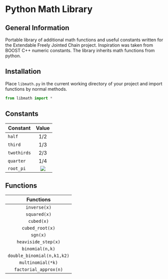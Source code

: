Python Math Library
===================


General Information
-------------------

Portable library of additional math functions and useful constants written for the Extendable Freely Jointed Chain project. Inspiration was taken from BOOST C++ numeric constants. The library inherits math functions from python.


Installation
------------

Place `libmath.py` in the current working directory of your project and import functions by normal methods. 

```python
from libmath import *
```

Constants
---------

Constant   | Value 
-----------|:-----: 
`half`     | 1/2  
`third`    | 1/3 
`twothirds`| 2/3 
`quarter`  | 1/4 
`root_pi`  | <img src="http://latex.codecogs.com/gif.latex?\sqrt\pi" border="0"/> 


Functions
---------

Functions|
:---------:|
`inverse(x)`|
`squared(x)`|
`cubed(x)`  |
`cubed_root(x)`|
`sgn(x)`|
`heaviside_step(x)`|
`binomial(n,k)`|
`double_binomial(n,k1,k2)`|
`multinomial(*k)`|
`factorial_approx(n)`|

